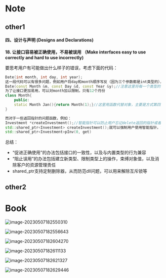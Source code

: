

# Note

## other1

#### 四、设计与声明 (Designs and Declarations)

**18. 让接口容易被正确使用，不易被误用  （Make interfaces easy to use correctly and hard to use incorrectly)**

要思考用户有可能做出什么样子的错误，考虑下面的代码：
    

```cpp
Date(int month, int day, int year);
这一段代码可以有很多问题，例如用户将day和month顺序写反（因为三个参数都是int类型的），可以修改成：
Date(const Month &m, const Day &d, const Year &y);//注意这里将每一个类型的数据单独设计成一个类，同时加上const限定符
为了让接口更加易用，可以对month加以限制，只有12个月份
class Month{
    public:
    static Month Jan(){return Month(1);}//这里用函数代替对象，主要是方式第四条：non-local static对象的初始化顺序问题
}

而对于一些返回指针的问题函数，例如：
Investment *createInvestment();//智能指针可以防止用户忘记delete返回的指针或者delete两次指针，但是可能存在用户忘记使用智能指针的情况，那么方法：
std::shared_ptr<Investment> createInvestment();就可以强制用户使用智能指针，或者更好的方法是另外设计一个函数：
std::shared_ptr<Investment>pInv(0, get)
```

总结：

+ “促进正确使用”的办法包括接口的一致性，以及与内置类型的行为兼容
+ “阻止误用”的办法包括建立新类型、限制类型上的操作，束缚对象值，以及消除客户的资源管理责任
+ shared_ptr支持定制删除器，从而防范dll问题，可以用来解除互斥锁等

## other2



# Book

![image-20230507182550310](image/image-20230507182550310.png)

![image-20230507182556643](image/image-20230507182556643.png)

![image-20230507182604270](image/image-20230507182604270.png)

![image-20230507182611133](image/image-20230507182611133.png)

![image-20230507182621327](image/image-20230507182621327.png)

![image-20230507182629446](image/image-20230507182629446.png)